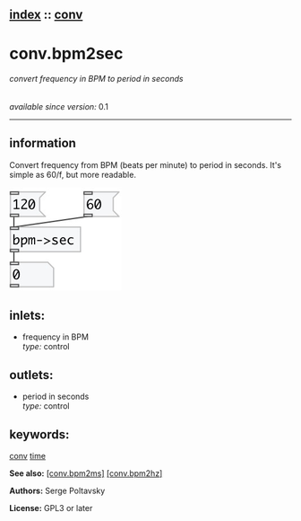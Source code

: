 [index](index.html) :: [conv](category_conv.html)
---

# conv.bpm2sec

###### convert frequency in BPM to period in seconds

*available since version:* 0.1

---


## information
Convert frequency from BPM (beats per minute) to period in seconds. It&#39;s simple as 60/f, but more readable.


[![example](../examples/img/conv.bpm2sec.jpg)](../examples/pd/conv.bpm2sec.pd)









## inlets:

* frequency in BPM<br>
_type:_ control



## outlets:

* period in seconds<br>
_type:_ control



## keywords:

[conv](keywords/conv.html)
[time](keywords/time.html)



**See also:**
[\[conv.bpm2ms\]](conv.bpm2ms.html)
[\[conv.bpm2hz\]](conv.bpm2hz.html)




**Authors:** Serge Poltavsky




**License:** GPL3 or later





